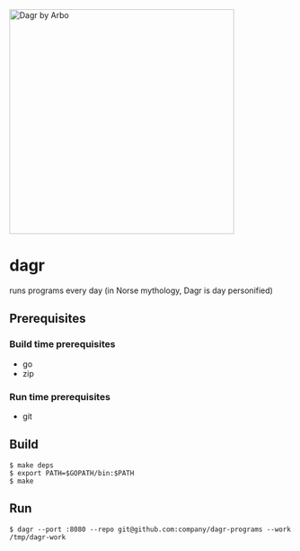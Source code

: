 <img src="http://upload.wikimedia.org/wikipedia/commons/7/7d/Dagr_by_Arbo.jpg" alt="Dagr by Arbo" width="400px">

dagr
====

runs programs every day (in Norse mythology, Dagr is day personified)

## Prerequisites

### Build time prerequisites

* go
* zip

### Run time prerequisites

* git

## Build

    $ make deps
    $ export PATH=$GOPATH/bin:$PATH
    $ make

## Run

    $ dagr --port :8080 --repo git@github.com:company/dagr-programs --work /tmp/dagr-work
